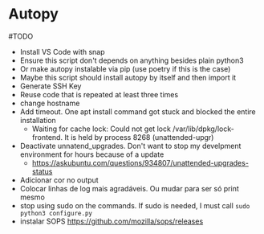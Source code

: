 # Autopy

#TODO

- Install VS Code with snap
- Ensure this script don't depends on anything besides plain python3
- Or make autopy instalable via pip (use poetry if this is the case)
- Maybe this script should install autopy by itself and then import it
- Generate SSH Key
- Reuse code that is repeated at least three times
- change hostname
- Add timeout. One apt install command got stuck and blocked the entire installation 
    - Waiting for cache lock: Could not get lock /var/lib/dpkg/lock-frontend. It is held by process 8268 (unattended-upgr)
- Deactivate unnatend_upgrades. Don't want to stop my develpment environment for hours because of a update
    - https://askubuntu.com/questions/934807/unattended-upgrades-status
- Adicionar cor no output
- Colocar linhas de log mais agradáveis. Ou mudar para ser só print mesmo
- stop using sudo on the commands. If sudo is needed, I must call `sudo python3 configure.py`
- instalar SOPS https://github.com/mozilla/sops/releases